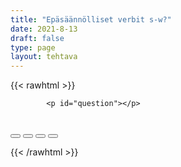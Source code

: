 ```yaml
---
title: "Epäsäännölliset verbit s-w?"
date: 2021-8-13
draft: false
type: page
layout: tehtava
---
```


<!-- raw html -->
{{< rawhtml >}}
<link rel="stylesheet" type="text/css" href="/css/monivalinta1.css"/>
<body>
<div id="quiz">

            <p id="question"></p>
 <br>
            <div class="buttons">
            <button id="btn0"><span id="choice0"></span></button> 
            <button id="btn1"><span id="choice1"></span></button>
	          <button id="btn2"><span id="choice2"></span></button> 
            <button id="btn3"><span id="choice3"></span></button>     
</div>
</div>

</body>

<script>

function Quiz(questions) {
  this.score = 0;
  this.questions = questions;
  this.questionIndex = 0;
}

Quiz.prototype.getQuestionIndex = function() {
  return this.questions[this.questionIndex];
}

Quiz.prototype.guess = function(answer) {
  if (this.getQuestionIndex().isCorrectAnswer(answer)) {
    this.score++;
  } else {
  displayFinalMessage();}

  this.questionIndex++;
}

Quiz.prototype.isEnded = function() {
  return this.questionIndex === this.questions.length;
}

function startOver() {
  location.reload(true);
}

function Question(text, choices, answer) {
  this.text = text;
  this.choices = choices;
  this.answer = answer;
}

Question.prototype.isCorrectAnswer = function(choice) {
  return this.answer === choice;
}

function populate() {
  if (quiz.isEnded()) {
    showScores();
  } else {
    // show question
    var element = document.getElementById("question");
    element.innerHTML = quiz.getQuestionIndex().text;

    // show options
    var choices = quiz.getQuestionIndex().choices;
    for (var i = 0; i < choices.length; i++) {
      var element = document.getElementById("choice" + i);
      element.innerHTML = choices[i];
      guess("btn" + i, choices[i]);
    }

    showProgress();
  }
}

function guess(id, guess) {
  var button = document.getElementById(id);
  button.onclick = function() {
    quiz.guess(guess);
    populate();
  }
}

function showProgress() {
  var currentQuestionNumber = quiz.questionIndex + 1;
  var element = document.getElementById("progress");
  element.innerHTML = "Question " + currentQuestionNumber + " of " + quiz.questions.length;
}

function showScores() {
  var gameOverHTML = "<h1>Aivan mahtavaa!!</h1>";
  gameOverHTML += "<h2 id='score'> Sait kaikki " + quiz.score + " kohtaa oikein! </h2>"
  var element = document.getElementById("quiz");
  element.innerHTML = gameOverHTML;
}

 function displayFinalMessage(){
  $("#buttons").empty();
  $("#quiz").empty();
  $("#quiz").append('<div id="finalMessage">Nyt meni väärin niin että heilahti.<br>Mutta ei se haittaa, kokeile uudestaan!</div>');
  $("#quiz").append('<button id="resetbutton">Takaisin alkuun</button>')
  document.getElementById("resetbutton").onclick = (startOver);
 }

// kysymykset tähän
var questions = [
  new Question("sanoa: say, said, _____", ["say", "said", "sain", "sayed" ], "said"),
  new Question("nähdä: see, saw, _____", ["see", "saw", "seen", "sawn" ], "seen"),
  new Question("myydä: sell, sold, _____", ["sell", "sold", "selln", "solln"], "sold"),
  new Question("lähettä: send, sent, _____", ["send", "sent", "sended", "senten" ], "sent"),
  new Question("laittaa, asettaa: set, set, _____", ["set", "seet", "sat", "sit" ], "set"),
  new Question("ravistaa, pudistaa: shake, shook, _____", ["shake", "shook", "shaken", "shoken" ], "shaken"),
  new Question("paistaa, loistaa: shine, shone, _____", ["shine", "shone", "shined", "sheen"], "shone"),
  new Question("ampua, laukaista: shoot, shot, _____", ["shoot", "shot", "shat", "shut" ], "shot"),
  new Question("näyttää: show, showed, _____", ["show", "showed", "shown", "shawn" ], "shown"),
  new Question("sulkea: shut, shut, _____", ["shut", "shat", "shot", "shoot" ], "shut"),
  new Question("laulaa: sing, sang, _____", ["sing", "sang", "sung", "seng" ], "sung"),
  new Question("istua: sit, sat, _____", ["sit", "sat", "sut", "set" ], "sat"),
  new Question("nukkua: sleep, slept, _____", ["sleep", "slept", "sleeped", "sleepen" ], "slept"),
  new Question("puhua: speak, spoke, _____", ["speak", "spoke", "speaken", "spoken" ], "spoken"),
  new Question("viettää, kuluttaa: spend, spent, _____", ["spend", "spent", "spenden", "spenten" ], "spent"),
  new Question("seisoa: stand, stood, _____", ["stand", "stood", "stooden", "standen" ], "stood"),
  new Question("varastaa: steal, stole, _____", ["steal", "stole", "stoled", "stolen" ], "stolen"),
  new Question("pistää, laittaa: stick, stuck, _____", ["stick", "stuck", "stack", "stock" ], "stuck"),
  new Question("uida: swim, swam, _____", ["swim", "swam", "swum", "swom" ], "swum"),
  new Question("ottaa, viedä: take, took, _____", ["take", "took", "taken", "tooken" ], "taken"),
  new Question("opettaa: teach, taught, _____", ["teach", "taught", "teachen", "taughten" ], "taught"),
  new Question("kertoa, käskeä: tell, told, _____", ["tell", "told", "tellen", "tolden" ], "told"),
  new Question("ajatella, luulla: think, thought, _____", ["think", "thought", "thank", "thunk" ], "thought"),
  new Question("heittää: throw, threw, _____", ["throw", "threw", "thrown", "threwn" ], "thrown"),
  new Question("ymmärtää: understand, understood, _____", ["understand", "understood", "understanden", "understooden" ], "understood"),
  new Question("herätä: wake, woke, _____", ["wake", "woke", "waken", "woken" ], "woken"),
  new Question("pitää yllä, käyttää: wear, wore, _____", ["wear", "wore", "wearn", "worn" ], "worn"),
  new Question("voittaa: win, won, _____", ["win", "won", "wan", "wun" ], "won"),
  new Question("kirjoittaa: write, wrote, _____", ["write", "wrote", "written", "wrotten" ], "written"),
  
];

$('.reset').click(startOver);

$(document).ready(function() {
  $("#modal").modal({
    show: false,
    backdrop: 'static'
  });
});

// create quiz
var quiz = new Quiz(questions);

// display quiz
populate();
</script>

{{< /rawhtml >}}


